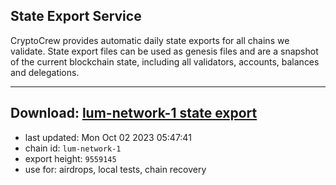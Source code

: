 ## State Export Service
CryptoCrew provides automatic daily state exports for all chains we validate. State export files can be used as genesis files and are a snapshot of the current blockchain state, including all validators, accounts, balances and delegations.

---
**Download: [lum-network-1 state export](https://dl.ccvalidators.com/SERVICE/lumnetwork/lum-network-1_export_9559145.json)**
---

- last updated: Mon Oct 02 2023 05:47:41
- chain id: `lum-network-1`
- export height: `9559145`
- use for: airdrops, local tests, chain recovery
